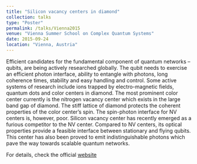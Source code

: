 ```yaml
---
title: "Silicon vacancy centers in diamond"
collection: talks
type: "Poster"
permalink: /talks/Vienna2015
venue: "Vienna Summer School on Complex Quantum Systems"
date: 2015-09-24
location: "Vienna, Austria"
---
```

Efficient candidates for the fundamental component of quantum networks – qubits, are being actively researched globally. The qubit needs to exercise an efficient photon interface, ability to entangle with photons, long coherence times, stability and easy handling and control. Some active systems of research include ions trapped by electro-magnetic fields, quantum dots and color centers in diamond. The most prominent color center currently is the nitrogen vacancy center which exists in the large band gap of diamond. The stiff lattice of diamond protects the coherent properties of the color center’s spin. The spin-photon interface for NV centers is, however, poor. Silicon vacancy center has recently emerged as a furious competitor to the NV center. Compared to NV centers, its optical properties provide a feasible interface between stationary and flying qubits. This center has also been proved to emit indistinguishable photons which pave the way towards scalable quantum networks.

For details, check the official [website](http://www.coqus.at/events/summerschool2015/)
